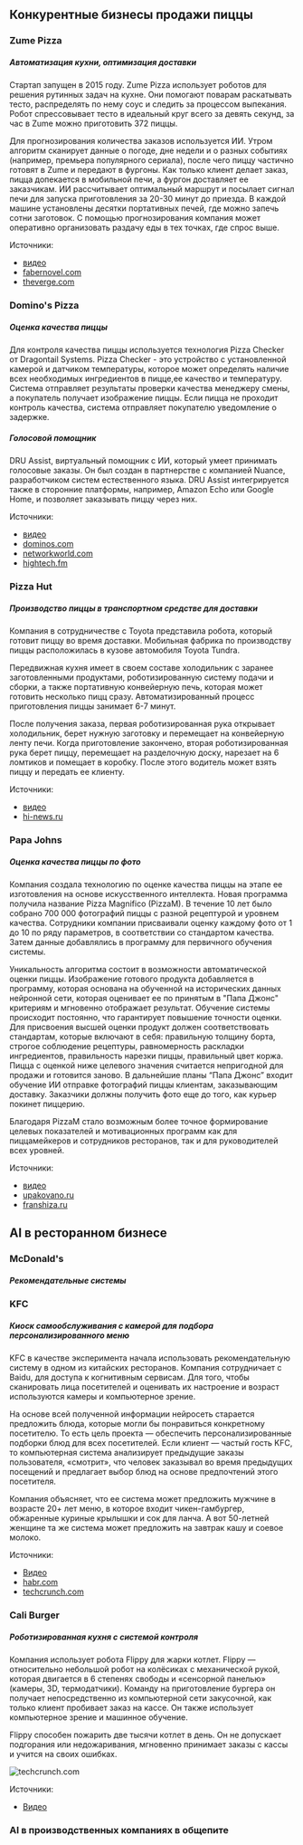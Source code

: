 
## Конкурентные бизнесы продажи пиццы

 ### Zume Pizza
##### Автоматизация кухни, оптимизация доставки
Стартап запущен в 2015 году. Zume Pizza использует роботов для решения рутинных задач на кухне. Они помогают поварам раскатывать тесто, распределять по нему соус и следить за процессом выпекания. Робот спрессовывает тесто в идеальный круг всего за девять секунд, за час в Zume можно приготовить 372 пиццы. 

Для прогнозирования количества заказов используется ИИ. Утром алгоритм сканирует данные о погоде, дне недели и о разных событиях (например, премьера популярного сериала), после чего пиццу частично готовят в Zume и передают в фургоны. Как только клиент делает заказ, пицца допекается в мобильной печи, а фургон доставляет ее заказчикам. ИИ рассчитывает оптимальный маршрут и посылает сигнал печи для запуска приготовления за 20-30 минут до приезда. В каждой машине установлены десятки портативных печей, где можно запечь сотни заготовок. С помощью прогнозирования компания может оперативно организовать раздачу еды в тех точках, где спрос выше.

Источники:
- [видео](https://www.youtube.com/watch?v=gADg90GQ-zE)
- [fabernovel.com](https://en.fabernovel.com/insights/tech-en/when-pizzas-meet-ai)
- [theverge.com](<https://www.theverge.com/2017/6/28/15882852/zume-pizza-doughboy-robot-automation-future-food-delivery>)



### Domino's Pizza

##### Оценка качества пиццы

Для контроля качества пиццы используется технология Pizza Checker от Dragontail Systems. 
Pizza Checker - это устройство с установленной камерой и датчиком температуры, которое может определять наличие всех необходимых ингредиентов в пицце,ее качество и температуру. Система отправляет результаты проверки качества менеджеру смены, а покупатель получает изображение пиццы. Если пицца не проходит контроль качества, система отправляет покупателю уведомление о задержке.

##### Голосовой помощник

DRU Assist, виртуальный помощник с ИИ, который умеет принимать голосовые заказы. Он был создан в партнерстве с компанией Nuance, разработчиком систем естественного языка. DRU Assist интегрируется также в сторонние платформы, например, Amazon Echo или Google Home, и позволяет заказывать пиццу через них.

Источники:
- [видео](https://www.youtube.com/watch?time_continue=46&v=rQ6Z2RyOvVo)
- [dominos.com](<https://newsroom.dominos.com.au/home/2017/12/27/say-cheese-dominos-new-ai-camera-technology-helps-solve-customers-number-one-frustration>)
- [networkworld.com](<https://www.networkworld.com/article/3175038/how-dominos-pizza-is-using-ai-to-enhance-the-customer-experience.html>)
- [hightech.fm](https://hightech.fm/2017/05/15/dominos-autonomous-vehicle)



### Pizza Hut
##### Производство пиццы в транспортном средстве для доставки
Компания в сотрудничестве с Toyota представила робота, который готовит пиццу во время доставки. Мобильная фабрика по производству пиццы расположилась в кузове автомобиля Toyota Tundra. 

Передвижная кухня имеет в своем составе холодильник с заранее заготовленными продуктами, роботизированную систему подачи и сборки, а также портативную конвейерную печь, которая может готовить несколько пицц сразу. Автоматизированный процесс приготовления пиццы занимает 6-7 минут.

После получения заказа, первая роботизированная рука открывает холодильник, берет нужную заготовку и перемещает на конвейерную ленту печи. Когда приготовление закончено, вторая роботизированная рука берет пиццу, перемещает на разделочную доску, нарезает на 6 ломтиков и помещает в коробку. После этого водитель может взять пиццу и передать ее клиенту. 

Источники:
- [видео](https://www.youtube.com/watch?v=MtB0pMvSRPA)
- [hi-news.ru](https://hi-news.ru/technology/video-pizza-hut-i-toyota-predstavili-robota-kotoryj-budet-gotovit-piccu-pryamo-vo-vremya-dostavki.html)


### Papa Johns
##### Оценка качества пиццы по фото 

Компания создала технологию по оценке качества пиццы на этапе ее изготовления на основе искусственного интеллекта. Новая программа получила название Pizza Magnifico (PizzaM). В течение 10 лет было собрано 700 000 фотографий пиццы с разной рецептурой и уровнем качества. Сотрудники компании присваивали оценку каждому фото от 1 до 10 по ряду параметров, в соответствии со стандартом качества. Затем данные добавлялись в программу для первичного обучения системы. 

Уникальность алгоритма состоит в возможности автоматической оценки пиццы. Изображение готового продукта добавляется в программу, которая основана на обученной на исторических данных нейронной сети, которая оценивает ее по принятым в "Папа Джонс" критериям и мгновенно отображает результат. Обучение системы происходит постоянно, что гарантирует повышение точности оценки. Для присвоения высшей оценки продукт должен соответствовать стандартам, которые включают в себя: правильную толщину борта, строгое соблюдение рецептуры, равномерность раскладки ингредиентов, правильность нарезки пиццы, правильный цвет коржа. Пицца с оценкой ниже целевого значения считается непригодной для продажи и готовится заново. В дальнейшие планы “Папа Джонс” входит обучение ИИ отправке фотографий пиццы клиентам, заказывающим доставку. Заказчики должны получить фото еще до того, как курьер покинет пиццерию.

Благодаря PizzaM стало возможным более точное формирование целевых показателей и мотивационных программ как для пиццамейкеров и сотрудников ресторанов, так и для руководителей всех уровней.

Источники:
- [видео](https://www.youtube.com/watch?v=kvyw3S63Uag)
- [upakovano.ru](http://upakovano.ru/)
- [franshiza.ru](<https://franshiza.ru/news/read/papa_dzhons_ocenit_kachestvo_piccy_po_unikalnoj_tekhnologii/>)






## AI в ресторанном бизнесе



### McDonald's
##### Рекомендательные системы


### KFC
##### Киоск самообслуживания с камерой для подбора персонализированного меню
KFC в качестве эксперимента начала использовать рекомендательную систему в одном из китайских ресторанов. Компания сотрудничает с Baidu, для доступа к когнитивным сервисам. Для того, чтобы сканировать лица посетителей и оценивать их настроение и возраст используются камеры и компьютерное зрение. 

На основе всей полученной информации нейросеть старается предложить блюда, которые могли бы понравиться конкретному посетителю. То есть цель проекта — обеспечить персонализированные подборки блюд для всех посетителей. Если клиент — частый гость KFC, то компьютерная система анализирует предыдущие заказы пользователя, «смотрит», что человек заказывал во время предыдущих посещений и предлагает выбор блюд на основе предпочтений этого посетителя. 

Компания объясняет, что ее система может предложить мужчине в возрасте 20+ лет меню, в которое входит чикен-гамбургер, обжаренные куриные крылышки и сок для ланча. А вот 50-летней женщине та же система может предложить на завтрак кашу и соевое молоко.   

Источники:
- [Видео](<https://www.youtube.com/watch?v=ZfqXC5g_UyI>)
- [habr.com](<https://habr.com/ru/post/400351/>)
- [techcrunch.com](https://techcrunch.com/2016/12/23/baidu-and-kfcs-new-smart-restaurant-suggests-what-to-order-based-on-your-face/)



### Cali Burger
##### Роботизированная кухня с системой контроля
Компания использует робота Flippy для жарки котлет.  Flippy — относительно небольшой робот на колёсиках с механической рукой, которая двигается в 6 степенях свободы и «сенсорной панелью» (камеры, 3D, термодатчики). Команду на приготовление бургера он получает непосредственно из компьютерной сети закусочной, как только клиент пробивает заказ на кассе. Он также использует компьютерное зрение и машинное обучение.

Flippy способен пожарить две тысячи котлет в день. Он не допускает подгорания или недожаривания, мгновенно принимает заказы с кассы и учится на своих ошибках. 

![techcrunch.com](https://3dnews.ru/assets/external/illustrations/2017/03/09/948840/sm.flippy_computer_vision_miso_robotics.750.png)

Источники:
- [Видео](<https://www.youtube.com/watch?v=KJVOfqunm5E>)



### AI в производственных компаниях в общепите




